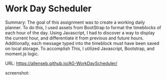 # Work Day Scheduler

Summary:
The goal of this assignment was to create a working daily planner. To do this, I used assets from BootStrap to format the timeblocks of each hour of the day. Using Javascript, I had to discover a way to display the current hour, and differentiate it from previous and future hours. Additionally, each message typed into the timeblock must have been saved on local storage. To accomplish This, I utilized Javascript, Bootstrap, and moment.js logic.

URL:
https://allenseb.github.io/AG-WorkDayScheduler/

screenshot:

